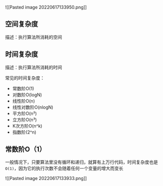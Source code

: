 ![[Pasted image 20220617133950.png]]

## 空间复杂度
描述：执行算法所消耗的空间



## 时间复杂度
描述：执行算法所消耗的时间

常见的时间复杂度：
-   常数阶O(1)
-   对数阶O(logN)
-   线性阶O(n)
-   线性对数阶O(nlogN)
-   平方阶O(n²)
-   立方阶O(n³)
-   K次方阶O(n^k)
-   指数阶(2^n)



## 常数阶O（1）


一般情况下，只要算法里没有循环和递归，就算有上万行代码，时间复杂度也是 `O(1)`，因为它的执行次数不会随着任何一个变量的增大而变长




![[Pasted image 20220617133933.png]]
